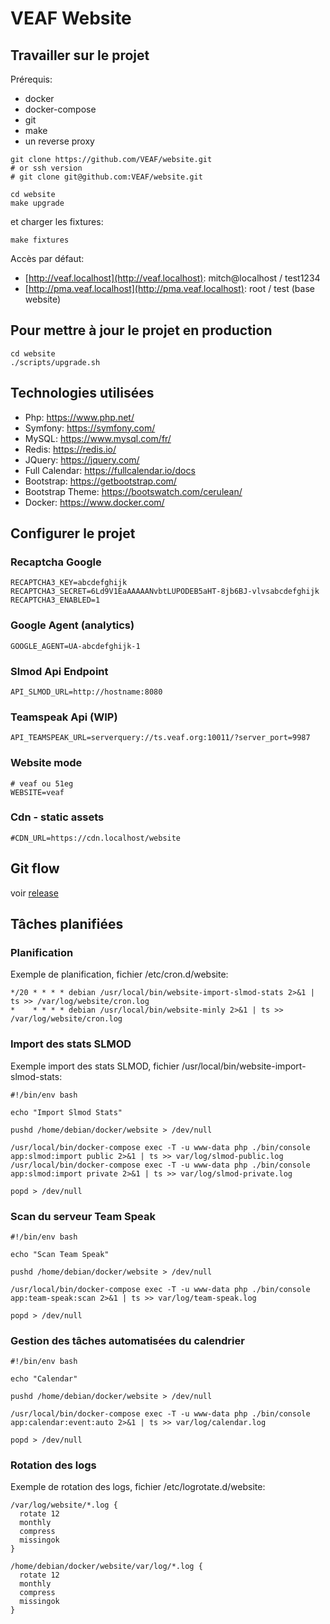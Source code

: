 # VEAF Website

## Travailler sur le projet

Prérequis:
* docker
* docker-compose
* git
* make
* un reverse proxy

```shell
git clone https://github.com/VEAF/website.git
# or ssh version
# git clone git@github.com:VEAF/website.git

cd website
make upgrade  
```

et charger les fixtures:

```shell
make fixtures  
```

Accès par défaut:
* [http://veaf.localhost](http://veaf.localhost): mitch@localhost / test1234
* [http://pma.veaf.localhost](http://pma.veaf.localhost): root / test (base website)

## Pour mettre à jour le projet en production

```shell
cd website
./scripts/upgrade.sh
```

## Technologies utilisées

* Php: https://www.php.net/
* Symfony: https://symfony.com/
* MySQL: https://www.mysql.com/fr/
* Redis: https://redis.io/
* JQuery: https://jquery.com/
* Full Calendar: https://fullcalendar.io/docs
* Bootstrap: https://getbootstrap.com/
* Bootstrap Theme: https://bootswatch.com/cerulean/
* Docker: https://www.docker.com/

## Configurer le projet

### Recaptcha Google

```shell
RECAPTCHA3_KEY=abcdefghijk
RECAPTCHA3_SECRET=6Ld9V1EaAAAAANvbtLUPODEB5aHT-8jb6BJ-vlvsabcdefghijk
RECAPTCHA3_ENABLED=1
```

### Google Agent (analytics)

```shell
GOOGLE_AGENT=UA-abcdefghijk-1
```

### Slmod Api Endpoint

```shell
API_SLMOD_URL=http://hostname:8080
```

### Teamspeak Api (WIP)

```shell
API_TEAMSPEAK_URL=serverquery://ts.veaf.org:10011/?server_port=9987
```

### Website mode

```shell
# veaf ou 51eg
WEBSITE=veaf
```

### Cdn - static assets

```shell
#CDN_URL=https://cdn.localhost/website
```

## Git flow

voir [release](doc/release.md)

## Tâches planifiées

### Planification

Exemple de planification, fichier /etc/cron.d/website:

```
*/20 * * * * debian /usr/local/bin/website-import-slmod-stats 2>&1 | ts >> /var/log/website/cron.log
*    * * * * debian /usr/local/bin/website-minly 2>&1 | ts >> /var/log/website/cron.log
```

### Import des stats SLMOD

Exemple import des stats SLMOD, fichier /usr/local/bin/website-import-slmod-stats:

```shell
#!/bin/env bash

echo "Import Slmod Stats"

pushd /home/debian/docker/website > /dev/null

/usr/local/bin/docker-compose exec -T -u www-data php ./bin/console app:slmod:import public 2>&1 | ts >> var/log/slmod-public.log
/usr/local/bin/docker-compose exec -T -u www-data php ./bin/console app:slmod:import private 2>&1 | ts >> var/log/slmod-private.log

popd > /dev/null
```

### Scan du serveur Team Speak

```shell
#!/bin/env bash

echo "Scan Team Speak"

pushd /home/debian/docker/website > /dev/null

/usr/local/bin/docker-compose exec -T -u www-data php ./bin/console app:team-speak:scan 2>&1 | ts >> var/log/team-speak.log

popd > /dev/null
```

### Gestion des tâches automatisées du calendrier

```shell
#!/bin/env bash

echo "Calendar"

pushd /home/debian/docker/website > /dev/null

/usr/local/bin/docker-compose exec -T -u www-data php ./bin/console app:calendar:event:auto 2>&1 | ts >> var/log/calendar.log

popd > /dev/null
```

### Rotation des logs

Exemple de rotation des logs, fichier /etc/logrotate.d/website:

```
/var/log/website/*.log {
  rotate 12
  monthly
  compress
  missingok
}

/home/debian/docker/website/var/log/*.log {
  rotate 12
  monthly
  compress
  missingok
}
```
